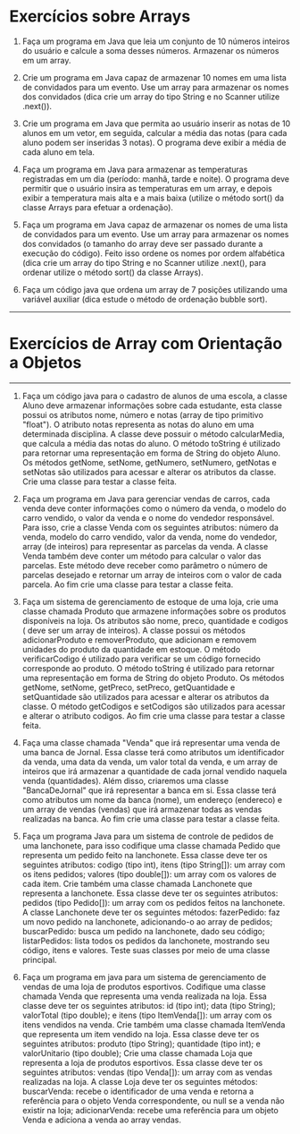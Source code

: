 # Exercícios sobre Arrays

1) Faça um programa em Java que leia um conjunto de 10  números inteiros do usuário e calcule a soma desses números. Armazenar os números em um array.

2) Crie um programa em Java capaz de armazenar 10 nomes em uma lista de convidados para um evento. Use um array para armazenar os nomes dos convidados (dica crie  um array do tipo String e no Scanner utilize .next()).

3) Crie um programa em Java que permita ao usuário inserir as notas de 10 alunos em um vetor, em seguida, calcular a média das notas (para cada aluno podem ser inseridas 3 notas). O programa deve exibir a média de cada aluno em tela.

4) Faça um programa em Java para armazenar as temperaturas registradas em um dia (período: manhã, tarde e noite). O programa deve permitir que o usuário insira as temperaturas em um array, e depois exibir a temperatura mais alta e a mais baixa (utilize o método sort() da classe Arrays para efetuar a ordenação).

5) Faça um programa em Java capaz de armazenar os nomes de uma lista de convidados para um evento. Use um array para armazenar os nomes dos convidados (o tamanho do array deve ser passado durante a execução do código). Feito isso ordene os nomes por ordem alfabética (dica crie  um array do tipo String e no Scanner utilize .next(), para ordenar utilize o método sort() da classe Arrays).

6)  Faça um código java que ordena um array de 7 posições utilizando uma variável auxiliar (dica estude o método de ordenação bubble sort).

----
# Exercícios de Array com Orientação a Objetos
---
1) Faça um código java para o cadastro de alunos de uma escola, a classe Aluno deve armazenar informações sobre cada estudante, esta classe possui os atributos nome, número e notas (array de tipo primitivo "float"). O atributo notas representa as notas do aluno em uma determinada disciplina.
  A classe deve possuir o método  calcularMedia, que calcula a média das notas do aluno. 
  O método toString é utilizado para retornar uma representação em forma de String do objeto Aluno.
  Os métodos getNome, setNome, getNumero, setNumero, getNotas e setNotas são utilizados para acessar e alterar os atributos da classe.
Crie uma classe para testar a classe feita.

2) Faça um programa em Java para gerenciar vendas de carros, cada venda deve conter informações como o número da venda, o modelo do carro vendido, o valor da venda e o nome do vendedor responsável.
  Para isso, crie a classe Venda com os seguintes atributos: número da venda, modelo do carro vendido, valor da venda, nome do vendedor, array (de inteiros) para representar as parcelas da venda.
  A classe Venda também deve conter um método para calcular o valor das parcelas. Este método deve receber como parâmetro o número de parcelas desejado e retornar um array de inteiros com o valor de cada parcela.
Ao fim crie uma classe para testar a classe feita.

3) Faça um sistema de gerenciamento de estoque de uma loja, crie uma classe chamada Produto que armazene informações sobre os produtos disponíveis na loja. Os atributos são nome, preco, quantidade e codigos ( deve ser um array de inteiros).
  A classe possui os métodos adicionarProduto e removerProduto, que adicionam e removem unidades do produto da quantidade em estoque. O método verificarCodigo é utilizado para verificar se um código fornecido corresponde ao produto. 
  O método toString é utilizado para retornar uma representação em forma de String do objeto Produto.
  Os métodos getNome, setNome, getPreco, setPreco, getQuantidade e setQuantidade são utilizados para acessar e alterar os atributos da classe. O método getCodigos e setCodigos são utilizados para acessar e alterar o atributo codigos.
Ao fim crie uma classe para testar a classe feita.

4) Faça uma classe chamada "Venda" que irá representar uma venda de uma banca de Jornal. Essa classe terá como atributos um identificador da venda, uma data da venda, um valor total da venda, e um array de inteiros que irá armazenar a quantidade de cada jornal vendido naquela venda (quantidades).
  Além disso, criaremos uma classe "BancaDeJornal" que irá representar a banca em si. Essa classe terá como atributos um nome da banca (nome), um endereço (endereco) e um array de vendas (vendas) que irá armazenar todas as vendas realizadas na banca. 
Ao fim crie uma classe para testar a classe feita.

5) Faça um programa Java para um sistema de controle de pedidos de uma lanchonete, para isso codifique uma classe chamada Pedido que representa um pedido feito na lanchonete. Essa classe deve ter os seguintes atributos: codigo (tipo int), itens (tipo String[]): um array com os itens pedidos; valores (tipo double[]): um array com os valores de cada item.
Crie também uma classe chamada Lanchonete que representa a lanchonete. Essa classe deve ter os seguintes atributos: pedidos (tipo Pedido[]): um array com os pedidos feitos na lanchonete.
  A classe Lanchonete deve ter os seguintes métodos:
  fazerPedido: faz um novo pedido na lanchonete, adicionando-o ao array de pedidos;
  buscarPedido: busca um pedido na lanchonete, dado seu código;
  listarPedidos: lista todos os pedidos da lanchonete, mostrando seu código, itens e valores. 
Teste suas classes por meio de uma classe principal.

6) Faça um programa em java para um sistema de gerenciamento de vendas de uma loja de produtos esportivos. Codifique uma classe chamada Venda que representa uma venda realizada na loja. Essa classe deve ter os seguintes atributos: id (tipo int); data (tipo String); valorTotal (tipo double); e itens (tipo ItemVenda[]): um array com os itens vendidos na venda.
Crie também uma classe chamada ItemVenda que representa um item vendido na loja. Essa classe deve ter os seguintes atributos: produto (tipo String); quantidade (tipo int); e valorUnitario (tipo double);
  Crie uma classe chamada Loja que representa a loja de produtos esportivos. Essa classe deve ter os seguintes atributos: vendas (tipo Venda[]): um array com as vendas realizadas na loja.
  A classe Loja deve ter os seguintes métodos:
buscarVenda: recebe o identificador de uma venda e retorna a referência para o objeto Venda correspondente, ou null se a venda não existir na loja; adicionarVenda: recebe uma referência para um objeto Venda e adiciona a venda ao array vendas.

